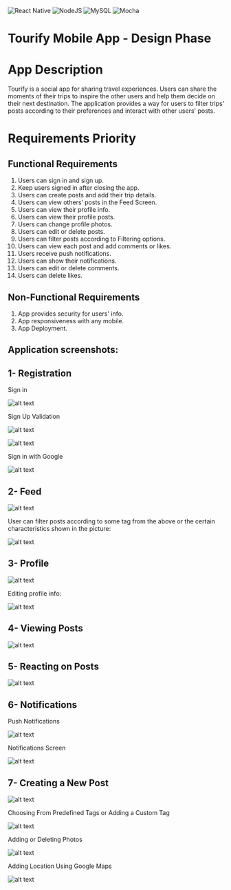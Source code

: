 ![React Native](https://img.shields.io/badge/react_native-%2320232a.svg?style=for-the-badge&logo=react&logoColor=%2361DAFB)
![NodeJS](https://img.shields.io/badge/node.js-6DA55F?style=for-the-badge&logo=node.js&logoColor=white)
![MySQL](https://img.shields.io/badge/mysql-%2300f.svg?style=for-the-badge&logo=mysql&logoColor=white)
![Mocha](https://img.shields.io/badge/-mocha-%238D6748?style=for-the-badge&logo=mocha&logoColor=white)
# Tourify Mobile App - Design Phase
 
# App Description 

Tourify is a social app for sharing travel experiences. Users can share the moments of their trips to inspire the other users and help them decide on their next destination. The application provides a way for users to filter trips' posts according to their preferences and interact with other users' posts.


# Requirements Priority


## Functional Requirements



1. Users can sign in and sign up.  
2. Keep users signed in after closing the app.  
3. Users can create posts and add their trip details.   
4. Users can view others’ posts in the Feed Screen.  
5. Users can view their profile info.  
6. Users can view their profile posts.  
7. Users can change profile photos.  
8. Users can edit or delete posts.  
9. Users can filter posts according to Filtering options.  
10. Users can view each post and add comments or likes.  
11. Users receive push notifications.  
12. Users can show their notifications.  
13. Users can edit or delete comments.  
14. Users can delete likes.  


## Non-Functional Requirements


1. App provides security for users' info.
2. App responsiveness with any mobile. 
3. App Deployment.

## Application screenshots:

## 1- Registration

Sign in

![alt text](https://github.com/radwaahmed20112000/Tourify-App/blob/main/screenshots/13.jpg)

Sign Up Validation

![alt text](https://github.com/radwaahmed20112000/Tourify-App/blob/main/screenshots/14.jpg)

![alt text](https://github.com/radwaahmed20112000/Tourify-App/blob/main/screenshots/15.jpg)

Sign in with Google

![alt text](https://github.com/radwaahmed20112000/Tourify-App/blob/main/screenshots/16.jpg)
 

## 2- Feed

![alt text](https://github.com/radwaahmed20112000/Tourify-App/blob/main/screenshots/1.jpg)

User can filter posts according to some tag from the above or the certain characteristics shown in the picture:

![alt text](https://github.com/radwaahmed20112000/Tourify-App/blob/main/screenshots/2.jpg)

## 3- Profile

![alt text](https://github.com/radwaahmed20112000/Tourify-App/blob/main/screenshots/3.jpg)

Editing profile info:

![alt text](https://github.com/radwaahmed20112000/Tourify-App/blob/main/screenshots/4.jpg)

## 4- Viewing Posts

![alt text](https://github.com/radwaahmed20112000/Tourify-App/blob/main/screenshots/11.jpg)

## 5- Reacting on Posts

![alt text](https://github.com/radwaahmed20112000/Tourify-App/blob/main/screenshots/5.jpg)

## 6- Notifications

Push Notifications

![alt text](https://github.com/radwaahmed20112000/Tourify-App/blob/main/screenshots/12.jpg)

Notifications Screen

![alt text](https://github.com/radwaahmed20112000/Tourify-App/blob/main/screenshots/6.jpg)

## 7- Creating a New Post

![alt text](https://github.com/radwaahmed20112000/Tourify-App/blob/main/screenshots/7.jpg)

Choosing From Predefined Tags or Adding a Custom Tag

![alt text](https://github.com/radwaahmed20112000/Tourify-App/blob/main/screenshots/8.jpg)

Adding or Deleting Photos

![alt text](https://github.com/radwaahmed20112000/Tourify-App/blob/main/screenshots/9.jpg)

Adding Location Using Google Maps

![alt text](https://github.com/radwaahmed20112000/Tourify-App/blob/main/screenshots/10.jpg)
